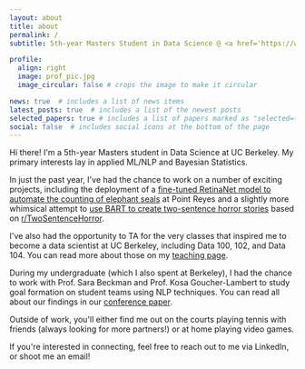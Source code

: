 ```yaml
---
layout: about
title: about
permalink: /
subtitle: 5th-year Masters Student in Data Science @ <a href='https://www.ischool.berkeley.edu/'>UC Berkeley</a>.

profile:
  align: right
  image: prof_pic.jpg
  image_circular: false # crops the image to make it circular

news: true  # includes a list of news items
latest_posts: true  # includes a list of the newest posts
selected_papers: true # includes a list of papers marked as "selected={true}"
social: false  # includes social icons at the bottom of the page
---
```


Hi there! I'm a 5th-year Masters student in Data Science at UC Berkeley. My primary interests lay in applied ML/NLP and Bayesian Statistics.

In just the past year, I've had the chance to work on a number of exciting projects, including the deployment of a [fine-tuned RetinaNet model to automate the counting of elephant seals](https://github.com/alanjjian/mids-251-elephant-seal) at Point Reyes and a slightly more whimsical attempt to [use BART to create two-sentence horror stories](https://github.com/alanjjian/w207-two-sentence-horror) based on [r/TwoSentenceHorror](https://www.reddit.com/r/TwoSentenceHorror/).

I've also had the opportunity to TA for the very classes that inspired me to become a data scientist at UC Berkeley, including Data 100, 102, and Data 104. You can read more about those on my [teaching page](alanjjian.github.io/teaching/).

During my undergraduate (which I also spent at Berkeley), I had the chance to work with Prof. Sara Beckman and Prof. Kosa Goucher-Lambert to study goal formation on student teams using NLP techniques. You can read all about our findings in our [conference paper](https://asmedigitalcollection.asme.org/IDETC-CIE/proceedings-abstract/IDETC-CIE2021/85406/V004T04A005/1128089?redirectedFrom=PDF).

Outside of work, you'll either find me out on the courts playing tennis with friends (always looking for more partners!) or at home playing video games. 

If you're interested in connecting, feel free to reach out to me via LinkedIn, or shoot me an email!
